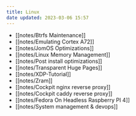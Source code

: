 ```yaml
---
title: Linux
date updated: 2023-03-06 15:57
---
```


- [[notes/Btrfs Maintenance]]
- [[notes/Emulating Cortex A72]]
- [[notes/JomOS Optimizations]]
- [[notes/Linux Memory Management]]
- [[notes/Post install optimizations]]
- [[notes/Transparent Huge Pages]]
- [[notes/XDP-Tutorial]]
- [[notes/Zram]]
- [[notes/Cockpit nginx reverse proxy]]
- [[notes/Cockpit caddy reverse proxy]]
- [[notes/Fedora On Headless Raspberry PI 4]]
- [[notes/System management & devops]]